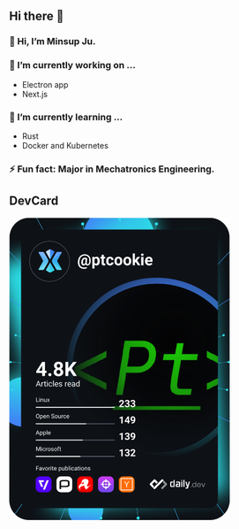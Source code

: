 ## Hi there 👋

### 👋 Hi, I’m Minsup Ju.

<!-- ### 📫 How to reach me: https://blog.ptcookie.dev/ -->

### 🔭 I’m currently working on ...

- Electron app
- Next.js

### 🌱 I’m currently learning ...

- Rust
- Docker and Kubernetes

<!-- ### 👯 I’m looking to collaborate on ... -->

### ⚡ Fun fact: Major in Mechatronics Engineering.

## DevCard

<a href="https://app.daily.dev/PtCookie">
  <img src="https://raw.githubusercontent.com/PtCookie/PtCookie/main/devcard.svg" width="400" alt="Minsup Ju's Dev Card"/>
</a>
